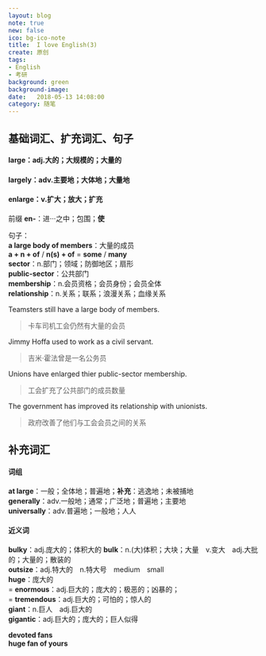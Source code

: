 ```yaml
---
layout: blog
note: true
new: false
ico: bg-ico-note
title:  I love English(3)
create: 原创
tags:
- English
- 考研
background: green
background-image: 
date:   2018-05-13 14:08:00
category: 随笔
---
```


## 基础词汇、扩充词汇、句子

#### **large**：adj.大的；大规模的；**大量的**

#### **largely**：adv.主要地；大体地；大量地

#### **enlarge**：v.扩大；放大；扩充

前缀 **en-**：进···之中；包围；**使**  

句子：  
**a large body of members**：大量的成员  
**a + n + of** / **n(s) + of** = **some** / **many**  
**sector**：n.部门；领域；防御地区；扇形  
**public-sector**：公共部门  
**membership**：n.会员资格；会员身份；会员全体  
**relationship**：n.关系；联系；浪漫关系；血缘关系  

Teamsters still have a large body of members.  

>卡车司机工会仍然有大量的会员

Jimmy Hoffa used to work as a civil servant.

>吉米·霍法曾是一名公务员

Unions have enlarged thier public-sector membership.

>工会扩充了公共部门的成员数量

The government has improved its relationship with unionists.

>政府改善了他们与工会会员之间的关系

## 补充词汇

#### 词组

**at large**：一般；全体地；普遍地；**补充**：逃逸地；未被捕地  
**generally**：adv.一般地；通常；广泛地；普遍地；主要地  
**universally**：adv.普遍地；一般地；人人  

#### 近义词

**bulky**：adj.庞大的；体积大的
**bulk**：n.(大)体积；大块；大量　v.变大　adj.大批的；大量的；散装的  
**outsize**：adj.特大的　n.特大号　medium　small  
**huge**：庞大的  
 = **enormous**：adj.巨大的；庞大的；极恶的；凶暴的；  
 = **tremendous**：adj.巨大的；可怕的；惊人的  
**giant**：n.巨人　adj.巨大的  
**gigantic**：adj.巨大的；庞大的；巨人似得  

**devoted fans**  
**huge fan of yours**
